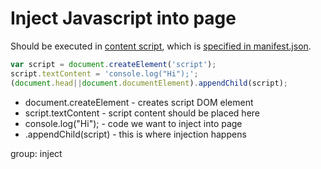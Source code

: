 # Inject Javascript into page

Should be executed in [content script](https://developer.chrome.com/docs/extensions/mv3/content_scripts/),
which is [specified in manifest.json](/chrome-extension/content_script).

```javascript
var script = document.createElement('script');
script.textContent = 'console.log("Hi");';
(document.head||document.documentElement).appendChild(script);
```

- document.createElement - creates script DOM element
- script.textContent - script content should be placed here
- console.log("Hi"); - code we want to inject into page
- .appendChild(script) - this is where injection happens

group: inject
